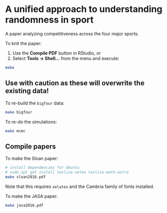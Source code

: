A unified approach to understanding randomness in sport
================

A paper analyzing competitiveness across the four major sports.

To knit the paper:

1.  Use the **Compile PDF** button in RStudio, or
2.  Select **Tools -&gt; Shell...** from the menu and execute:

``` bash
make
```

Use with caution as these will overwrite the existing data!
-----------------------------------------------------------

<!--

To re-scrape the game results data:

```bash
make results
```

-->
To re-build the `bigfour` data:

``` bash
make bigfour
```

To re-do the simulations:

``` bash
make mcmc
```

Compile papers
--------------

To make the Sloan paper:

``` bash
# install dependencies for Ubuntu
# sudo apt get install texlive-xetex texlive-math-extra
make sloan2016.pdf
```

Note that this requires `xelatex` and the Cambria family of fonts installed.

To make the JASA paper:

``` bash
make jasa2016.pdf
```
